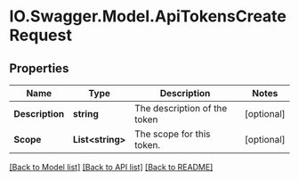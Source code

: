 # IO.Swagger.Model.ApiTokensCreateRequest
## Properties

Name | Type | Description | Notes
------------ | ------------- | ------------- | -------------
**Description** | **string** | The description of the token | [optional] 
**Scope** | **List&lt;string&gt;** | The scope for this token. | [optional] 

[[Back to Model list]](../README.md#documentation-for-models) [[Back to API list]](../README.md#documentation-for-api-endpoints) [[Back to README]](../README.md)

